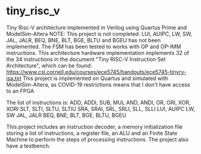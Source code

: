 # tiny_risc_v
Tiny Risc-V architecture implemented in Verilog using Quartus Prime and ModelSim-Altera
NOTE: This project is not completed. LUI, AUIPC, LW, SW, JAL, JALR, BEQ, BNE, BLT, BGE, BLTU and BGEU has not been implemented. The FSM has been tested to works with OP and OP-IMM instructions.
This architecture hardware implementation implements 32 of the 34 instructions in the document "Tiny RISC-V Instruction Set Architecture", which can be found: https://www.csl.cornell.edu/courses/ece5745/handouts/ece5745-tinyrv-isa.txt
This project is implemented on Quartus and simulated with ModelSim-Altera, as COVID-19 restrictions means that I don't have access to an FPGA

The list of instructions is: 
ADD, ADDI, SUB, MUL
AND, ANDI, OR, ORI, XOR, XORI
SLT, SLTI, SLTU, SLTIU
SRA, SRAI, SRL, SRLI, SLL, SLLI
LUI, AUIPC
LW, SW
JAL, JALR
BEQ, BNE, BLT, BGE, BLTU, BGEU

This project includes an instruction decoder, a memory initialization file storing a list of instructions, a register file, an ALU and an Finite State Machine to perform the steps of processing instructions. The project also have a testbench.
